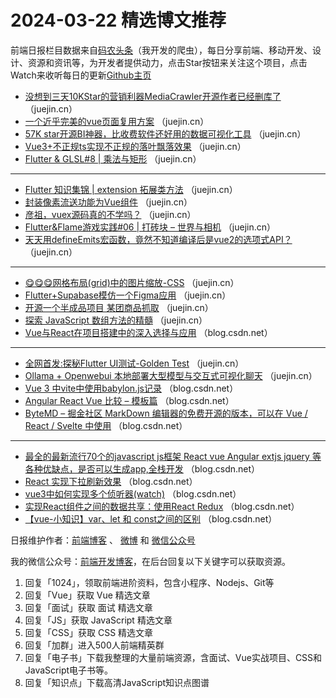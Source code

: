 # 2024-03-22 精选博文推荐

前端日报栏目数据来自[码农头条](http://toutiao.qdkfweb.cn/)（我开发的爬虫），每日分享前端、移动开发、设计、资源和资讯等，为开发者提供动力，点击Star按钮来关注这个项目，点击Watch来收听每日的更新[Github主页](https://github.com/kujian/frontendDaily)
* [没想到三天10KStar的营销利器MediaCrawler开源作者已经删库了](https://juejin.cn/post/7348349574413467674) （juejin.cn）
* [一个近乎完美的vue页面复用方案](https://juejin.cn/post/7347973138787467274) （juejin.cn）
* [57K star开源BI神器，比收费软件还好用的数据可视化工具](https://juejin.cn/post/7348289379054387239) （juejin.cn）
* [Vue3+不正规ts实现不正规的落叶飘落效果](https://juejin.cn/post/7347196195360620581) （juejin.cn）
* [Flutter &amp; GLSL#8 | 乘法与矩形](https://juejin.cn/post/7347009547775115276) （juejin.cn）

***
* [Flutter 知识集锦 | extension 拓展类方法](https://juejin.cn/post/7348028257457520677) （juejin.cn）
* [封装像素流送功能为Vue组件](https://juejin.cn/post/7348288774231408649) （juejin.cn）
* [彦祖，vuex源码真的不学吗？](https://juejin.cn/post/7348275757800079375) （juejin.cn）
* [Flutter&amp;Flame游戏实践#06 | 打砖块 &#8211; 世界与相机](https://juejin.cn/post/7347664103038861346) （juejin.cn）
* [天天用defineEmits宏函数，竟然不知道编译后是vue2的选项式API？](https://juejin.cn/post/7347670979635314703) （juejin.cn）

***
* [😋😋😋网格布局(grid)中的图片缩放-CSS](https://juejin.cn/post/7347910930480611328) （juejin.cn）
* [Flutter+Supabase模仿一个Figma应用](https://juejin.cn/post/7347952593811046434) （juejin.cn）
* [开源一个半成品项目 某团商品抓取](https://juejin.cn/post/7347668702031183891) （juejin.cn）
* [探索 JavaScript 数组方法的精髓](https://juejin.cn/post/7347994123042013238) （juejin.cn）
* [Vue与React在项目搭建中的深入选择与应用](https://blog.csdn.net/Jerry_zpon/article/details/136921500) （blog.csdn.net）

***
* [全网首发:探秘Flutter UI测试-Golden Test](https://juejin.cn/post/7347911786803789876) （juejin.cn）
* [Ollama + Openwebui 本地部署大型模型与交互式可视化聊天](https://juejin.cn/post/7347667306460577843) （juejin.cn）
* [Vue 3 中vite中使用babylon.js记录](https://blog.csdn.net/weixin_44609842/article/details/136910289) （blog.csdn.net）
* [Angular React Vue 比较 – 模板篇](https://blog.csdn.net/zhangjunfa123456/article/details/136904449) （blog.csdn.net）
* [ByteMD &#8211; 掘金社区 MarkDown 编辑器的免费开源的版本，可以在 Vue / React / Svelte 中使用](https://blog.csdn.net/weixin_45583710/article/details/136902673) （blog.csdn.net）

***
* [最全的最新流行70个的javascript js框架 React vue Angular extjs jquery 等各种优缺点，是否可以生成app,全栈开发](https://blog.csdn.net/zhangfeng1133/article/details/136895796) （blog.csdn.net）
* [React 实现下拉刷新效果](https://blog.csdn.net/qq_37011724/article/details/136766851) （blog.csdn.net）
* [vue3中如何实现多个侦听器(watch)](https://blog.csdn.net/weixin_42995876/article/details/136907872) （blog.csdn.net）
* [实现React组件之间的数据共享：使用React Redux](https://blog.csdn.net/huangjuan0229/article/details/136897128) （blog.csdn.net）
* [【vue-小知识】var、let 和 const之间的区别](https://blog.csdn.net/ladymorgana/article/details/136897772) （blog.csdn.net）

日报维护作者：[前端博客](https://qdkfweb.cn/) 、 [微博](http://weibo.com/kujian) 和 [微信公众号](https://open.weixin.qq.com/qr/code?username=caibaojian_com)

我的微信公众号：[前端开发博客](https://open.weixin.qq.com/qr/code?username=caibaojian_com)，在后台回复以下关键字可以获取资源。

1. 回复「1024」，领取前端进阶资料，包含小程序、Nodejs、Git等
2. 回复「Vue」获取 Vue 精选文章
3. 回复「面试」获取 面试 精选文章
4. 回复「JS」获取 JavaScript 精选文章
5. 回复「CSS」获取 CSS 精选文章
6. 回复「加群」进入500人前端精英群
7. 回复「电子书」下载我整理的大量前端资源，含面试、Vue实战项目、CSS和JavaScript电子书等。
8. 回复「知识点」下载高清JavaScript知识点图谱